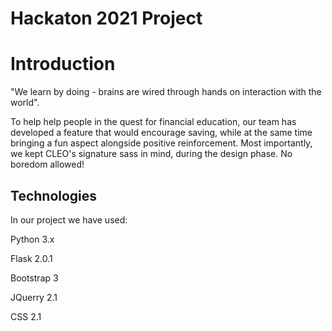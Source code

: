 # Hackaton 2021 Project
<h1> Introduction </h1>
<p> "We learn by doing - brains are wired through hands on interaction with the world". </p>
To help help people in the quest for financial education, our team has developed a feature that would encourage saving, while at the same time bringing a fun aspect alongside positive reinforcement. Most importantly, we kept CLEO's signature sass in mind, during the design phase. No boredom allowed!

<h2> Technologies </h2>
<p> In our project we have used: </p>
<p> Python 3.x </p>
<p> Flask 2.0.1 </p>
<p> Bootstrap 3 </p>
<p> JQuerry 2.1 </p>
<p> CSS 2.1 </p>

